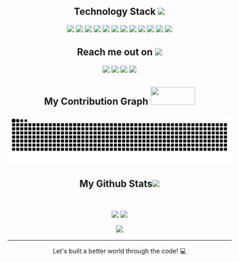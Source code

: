 
<h2 align="center">Technology Stack <img src="https://github.com/gusttaswe/gusttaswe/blob/main/images/laptop.gif" width="50"></h2>

<p align="center">
  <img src="https://img.shields.io/badge/-Nodejs-black?style=flat-square&logo=Node.js"/>
  <img src="https://img.shields.io/badge/-Python-black?style=flat-square&logo=python"/>
  <img src="https://img.shields.io/badge/-React-black?style=flat-square&logo=react"/>
  <img src="https://img.shields.io/badge/-Angular-red?style=flat-square&logo=angular&logoColor=white"/>
  <img src="https://img.shields.io/badge/-JavaScript-black?style=flat-square&logo=javascript"/>
  <img src="https://img.shields.io/badge/-CSS3-1572B6?style=flat-square&logo=css3"/>
  <img src="https://img.shields.io/badge/-HTML5-E34F26?style=flat-square&logo=html5&logoColor=white"/>
  <img src="https://img.shields.io/badge/-Bootstrap-563D7C?style=flat-square&logo=bootstrap"/>
  <img src="https://img.shields.io/badge/-MongoDB-black?style=flat-square&logo=mongodb"/>
  <img src="https://img.shields.io/badge/-MySQL-black?style=flat-square&logo=mysql"/>
  <img src="https://img.shields.io/badge/-Git-black?style=flat-square&logo=git"/>
  <img src="https://img.shields.io/badge/-GitHub-black?style=flat-square&logo=github"/>
</p>

<h2 align="center">Reach me out on <img src="https://media0.giphy.com/media/KcnlGHBpnKnjZIuCMv/giphy.gif" width="50"></h2>

<div  align="center" >
  <a href="https://technog.com.br/" target="_blank"><img src="https://img.shields.io/badge/Portfolio-FF0000?style=for-the-badge&logo=CodeIgniter&logoColor=white" target="_blank"></a>
  <a href = "mailto:dev.gustta.h@gmail.com"><img src="https://img.shields.io/badge/-Gmail-%23333?style=for-the-badge&logo=gmail&logoColor=white" target="_blank"></a>
  <a href="https://www.linkedin.com/in/gusttaswe" target="_blank"><img src="https://img.shields.io/badge/-LinkedIn-%230077B5?style=for-the-badge&logo=linkedin&logoColor=white" target="_blank"></a> 
  <a href="https://instagram.com/xzakrow_" target="_blank"><img src="https://img.shields.io/badge/-Instagram-%23E4405F?style=for-the-badge&logo=instagram&logoColor=white" target="_blank"></a>
</div>

<h2 align="center">
  My Contribution Graph <img src="https://media0.giphy.com/media/LRCXubo2QwvhL2RGcS/giphy.gif" width="100" height="40">
</h2>
<p align="center">
  <img src="https://github.com/gusttaswe/gusttaswe/raw/output/github-contribution-grid-snake.svg" alt="snake"></center>
</p>

<h2 align="center">
  My Github Stats<img src="https://media.giphy.com/media/VgCDAzcKvsR6OM0uWg/giphy.gif" width="50">
</h2>
 
<br>

<p align = "center">
  <img height="180em" src="https://github-readme-stats.vercel.app/api?username=gusttaswe&show_icons=true&theme=radical&line_height=27">
  <img height="180em" src="https://github-readme-stats.vercel.app/api/top-langs/?username=gusttaswe&layout=compact&langs_count=7&theme=radical"/>
</p>

<p align = "center">
 <img  src="https://github-readme-streak-stats.herokuapp.com/?user=gusttaswe&show_icons=true&locale=en&layout=compact&theme=radical&line_height=0" />
</p> 

<hr>
<p align="center">Let's built a better world through the code! 💻</p>
